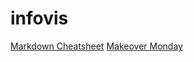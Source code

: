 # infovis

<!DOCTYPE html>
<html>
<head>
  <meta charset="utf-8">
  <meta name="viewport" content="width=device-width">
  <title>JS Bin</title>
</head>
<body>
<a href="https://github.com/adam-p/markdown-here/wiki/Markdown-Cheatsheet">Markdown Cheatsheet</a>
<a href="https://altromondo.github.io/infovis/tableau_1er_ejercicio.html">Makeover Monday</a>
</body>
</html>

